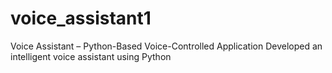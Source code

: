 # voice_assistant1
Voice Assistant – Python-Based Voice-Controlled Application Developed an intelligent voice assistant using Python 

